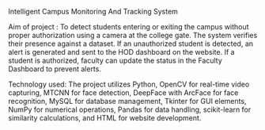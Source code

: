 Intelligent Campus Monitoring And Tracking System

Aim of project : To detect students entering or exiting the campus without proper authorization using a camera at the college gate. The system verifies their presence against a dataset. If an unauthorized student is detected, an alert is generated and sent to the HOD dashboard on the website. If a student is authorized, faculty can update the status in the Faculty Dashboard to prevent alerts.

Technology used: The project utilizes Python, OpenCV for real-time video capturing, MTCNN for face detection, DeepFace with ArcFace for face recognition, MySQL for database management, Tkinter for GUI elements, NumPy for numerical operations, Pandas for data handling, scikit-learn for similarity calculations, and HTML for website development.
